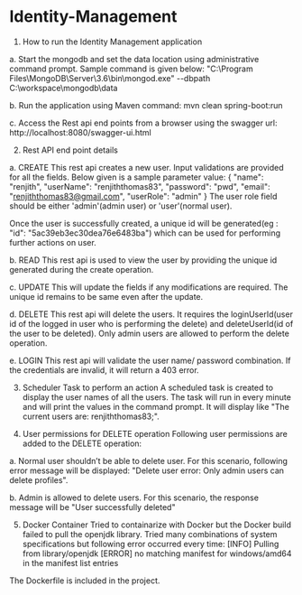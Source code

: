 # Identity-Management

1. How to run the Identity Management application

a. Start the mongodb and set the data location using administrative command prompt. Sample command is given below:
"C:\Program Files\MongoDB\Server\3.6\bin\mongod.exe" --dbpath C:\workspace\mongodb\data

b. Run the application using Maven command:
mvn clean spring-boot:run

c. Access the Rest api end points from a browser using the swagger url:
http://localhost:8080/swagger-ui.html


2. Rest API end point details

a. CREATE
This rest api creates a new user. Input validations are provided for all the fields. Below given is a sample parameter value:
{ 
  "name": "renjith",
  "userName": "renjiththomas83",
  "password": "pwd",
  "email": "renjiththomas83@gmail.com",
  "userRole": "admin"
}
The user role field should be either 'admin'(admin user) or 'user'(normal user).

Once the user is successfully created, a unique id will be generated(eg : "id": "5ac39eb3ec30dea76e6483ba") which can be used for performing further actions on user.

b. READ
This rest api is used to view the user by providing the unique id generated during the create operation.

c. UPDATE
This will update the fields if any modifications are required. The unique id remains to be same even after the update.

d. DELETE
This rest api will delete the users. It requires the loginUserId(user id of the logged in user who is performing the delete)
 and deleteUserId(id of the user to be deleted). Only admin users are allowed to perform the delete operation.
 
e. LOGIN
This rest api will validate the user name/ password combination. If the credentials are invalid, it will return a 403 error.


3. Scheduler Task to perform an action
A scheduled task is created to display the user names of all the users. The task will run in every minute and will print the 
values in the command prompt. It will display like "The current users are: renjiththomas83;".


4. User permissions for DELETE operation
Following user permissions are added to the DELETE operation:

a. Normal user shouldn’t be able to delete user. For this scenario, following error message will be displayed: 
"Delete user error: Only admin users can delete profiles".

b. Admin is allowed to delete users. For this scenario, the response message will be "User successfully deleted"


5. Docker Container
Tried to containarize with Docker but the Docker build failed to pull the openjdk library. Tried many combinations of system specifications but following error occurred every time:
[INFO] Pulling from library/openjdk
[ERROR] no matching manifest for windows/amd64 in the manifest list entries

The Dockerfile is included in the project.



